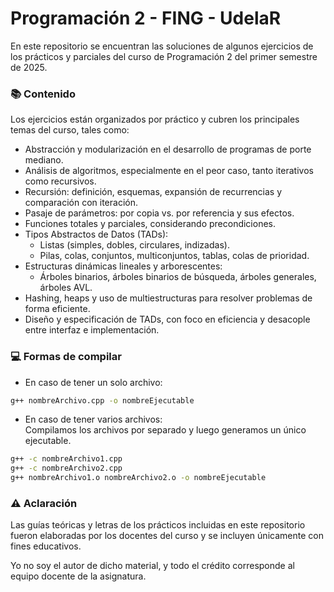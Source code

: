 # Programación 2 - FING - UdelaR

En este repositorio se encuentran las soluciones de algunos ejercicios de los prácticos y parciales del curso de Programación 2 del primer semestre de 2025.

### 📚 Contenido

Los ejercicios están organizados por práctico y cubren los principales temas del curso, tales como:

- Abstracción y modularización en el desarrollo de programas de porte mediano.
- Análisis de algoritmos, especialmente en el peor caso, tanto iterativos como recursivos.
- Recursión: definición, esquemas, expansión de recurrencias y comparación con iteración.
- Pasaje de parámetros: por copia vs. por referencia y sus efectos.
- Funciones totales y parciales, considerando precondiciones.
- Tipos Abstractos de Datos (TADs):
  - Listas (simples, dobles, circulares, indizadas).
  - Pilas, colas, conjuntos, multiconjuntos, tablas, colas de prioridad.
- Estructuras dinámicas lineales y arborescentes:
  - Árboles binarios, árboles binarios de búsqueda, árboles generales, árboles AVL.
- Hashing, heaps y uso de multiestructuras para resolver problemas de forma eficiente.
- Diseño y especificación de TADs, con foco en eficiencia y desacople entre interfaz e implementación.

### 💻 Formas de compilar

- En caso de tener un solo archivo:  
```bash
g++ nombreArchivo.cpp -o nombreEjecutable
```

- En caso de tener varios archivos:  
Compilamos los archivos por separado y luego generamos un único ejecutable.
```bash
g++ -c nombreArchivo1.cpp
g++ -c nombreArchivo2.cpp
g++ nombreArchivo1.o nombreArchivo2.o -o nombreEjecutable
```

### ⚠️ Aclaración

Las guías teóricas y letras de los prácticos incluidas en este repositorio fueron elaboradas por los docentes del curso y se incluyen únicamente con fines educativos.

Yo no soy el autor de dicho material, y todo el crédito corresponde al equipo docente de la asignatura.
